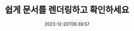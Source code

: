 ---
############################# Static ##########################
layout: "family"
date: 2023-12-20T06:39:57
draft: false

product: "Viewer"
product_tag: "viewer"

############################# Head ############################
head_title: "문서 API 렌더링 및 보기 | 온프레미스 API 및 온라인 서비스"
head_description: "Word, PDF, Excel, Powerpoint 또는 이미지 파일을 무료로 쉽게 렌더링 및 보기"

############################# Header ##########################
title: "쉽게 문서를 렌더링하고 확인하세요"
description: |
  다양한 파일을 PDF, HTML 및 이미지로 렌더링하는 강력한 뷰어 API입니다.

  파일, 스트림, URL, FTP 서버, Amazon S3, Azure Blob Storage 등을 포함한 다양한 소스에서 문서를 로드합니다.

  반응형 HTML 페이지를 생성하고, 출력 PDF 파일을 보호하고, 페이지 순서를 변경하고, 페이지를 회전하고, 필요한 경우 메모와 설명을 렌더링합니다.

############################# Platforms ############################
supported_platforms:
  enable: true  
  head_title: "플랫폼을 선택하세요"
  title: "지원되는 플랫폼"
  description: "GroupDocs.Viewer 라이브러리는 다음 운영 체제 및 프레임워크를 지원합니다."
  details_link_title: "더 알아보기"
  items:
    # supported_platforms loop
    - title: ".NET"
      description: "GroupDocs.Viewer for .NET"
      color: "blue"
      tag: "net"
      link: "/viewer/net/"
      features_link: "https://docs.groupdocs.com/viewer/net/system-requirements/"
      features:
        # features loop
        - content: ".NET Framework 4.6.2+  <br>  .NET Core 3.1  <br>  .NET 6+"
          rows: "3"
        # features loop
        - content: "Windows, Linux"
          rows: "1"
        # features loop
        - content: "180개 이상의 파일 형식"
          rows: "1"
        # features loop
        - content: "ASP.NET Core용 UI 패키지"
          rows: "1"
        # features loop
        - content: "ASP.NET WebForms Demo  <br>  ASP.NET MVC Demo  <br>  ASP.NET Core Demo"
          rows: "3"
    
    # supported_platforms loop
    - title: "Java"
      description: "GroupDocs.Viewer for Java"
      color: "red"
      tag: "java"
      link: "/viewer/java/"
      features_link: "https://docs.groupdocs.com/viewer/java/system-requirements/"
      features:
        # features loop
        - content: "J2SE 8.0 (1.8)+"
          rows: "3"
        # features loop
        - content:  "Windows, Linux, macOS"
          rows: "1"       
        # features loop
        - content: "180개 이상의 파일 형식"
          rows: "1"
        # features loop
        - content:  "Spring 및 Dropwizard용 UI 패키지"
          rows: "1"
        # features loop
        - content:  "Spring Demo  <br>  Dropwizard demo"
          rows: "3"

    # supported_platforms loop
    - title: "Node.js"
      description: "GroupDocs.Viewer for Node.js"
      color: "green"
      tag: "nodejs-java"
      link: "/viewer/nodejs-java/"
      features_link: "https://docs.groupdocs.com/viewer/nodejs-java/system-requirements/"
      features:
        # features loop
        - content: "Node.js 16+  <br>  and J2SE 8.0 (1.8)+"
          rows: "3"
        # features loop
        - content:  "Windows, Linux, macOS"
          rows: "1"
        # features loop
        - content:  "180개 이상의 파일 형식"
          rows: "1"
        # features loop
        - content:  "UI 패키지 - 출시 예정"
          rows: "1" 
        # features loop
        - content:  "데모 - 곧 출시 예정"
          rows: "3" 


############################# Features ############################

features:
  enable: true
  title: "GroupDocs.Viewer의 기능 세트"
  description: "타사 소프트웨어 없이 볼 수 있도록 애플리케이션에서 HTML, PDF, PNG 및 JPEG와 같은 다양한 유형의 파일을 렌더링하는 API입니다."

  items:
    # feature loop
    - icon: "view"
      title: "문서 및 이미지 보기"
      content: "문서를 HTML, PDF, PNG 및 JPEG 파일로 렌더링하여 봅니다."

    # feature loop
    - icon: "password"
      title: "보안 문서 열기"
      content: "암호화된 문서를 열려면 비밀번호를 지정하세요."

    # feature loop
    - icon: "load"
      title: "어디서나 파일 로드"
      content: "다양한 파일, URL, FTP 서버, Amazon S3 등에서 문서를 로드하세요."
    
    # feature loop
    - icon: "pages"
      title: "전체 또는 특정 페이지 렌더링"
      content: "렌더링할 페이지 번호 범위를 지정합니다."


############################# Code samples ############################
code_samples:
  enable: true
  title: "GroupDocs.Viewer 코드 샘플"
  description: "C#, Java, TypeScript의 일반적인 GroupDocs.Viewer 작업의 일부 사용 사례"
  items:
    # code sample loop
    - title: "DOCX 파일을 PDF로 렌더링하는 방법"
      content: |
       Microsoft Word나 기타 소프트웨어를 설치하지 않고도 DOCX 문서를 PDF로 렌더링할 수 있습니다. 웹 애플리케이션이든 데스크탑 애플리케이션이든 관계없이 .NET 애플리케이션 내에서 DOCX 파일을 쉽게 로드하고 볼 수 있습니다. 다음은 DOCX 파일을 PDF로 렌더링하는 방법의 예입니다.
      samples:
        - language: "C#"
          color: "blue"
          content: |
            ```csharp {style=abap}   
            // 렌더링할 DOCX 파일 로드
            using (Viewer viewer = new Viewer("sample.docx"))
            {
              // DOCX를 PDF 파일로 렌더링
              PdfViewOptions viewOptions = new PdfViewOptions();
              viewer.View(viewOptions);
            }
            ```
        - language: "Java"
          color: "red"
          content: |
            ```java {style=abap}   
            import com.groupdocs.viewer.Viewer;
            import com.groupdocs.viewer.options.PdfViewOptions;
            // ...
            // 렌더링할 DOCX 파일 로드
            try (Viewer viewer = new Viewer("sample.docx")) {
                // DOCX를 PDF 파일로 렌더링
                PdfViewOptions viewOptions = new PdfViewOptions();
                viewer.view(viewOptions);
            }
            ```
        - language: "TypeScript"
          color: "green"
          content: |
            ```javascript {style=abap}  
            // 렌더링할 DOCX 파일 로드
            const viewer = new groupdocs.viewer.Viewer("sample.docx")
            
            // DOCX를 PDF 파일로 렌더링
            const viewOptions = groupdocs.viewer.PdfViewOptions(output.pdf)
            viewer.view(viewOptions)
            ```


############################# Formats ############################
formats:
  enable: true
  title:  "180개 이상의 파일 형식 지원"
  description: "GroupDocs.Viewer는 가장 널리 사용되는 [파일 형식](https://docs.groupdocs.com/viewer/net/supported-document-formats/) 작업을 지원합니다."


############################# Metrics ############################

metrics:
  enable: true
  title: "심층적인 지표 및 통계적 통찰력"
  description: "당사의 성과, 영향 및 성장에 대한 포괄적인 지표와 통계적 통찰력을 제공하는 주요 수치에 대한 자세한 분석을 살펴보세요."

  items:
    # metrics loop
    - number: "180+"
      title: "지원되는 형식"
      content: "문서, 이미지, CAD 도면을 포함한 180개 이상의 파일 형식을 번거로움 없이 쉽게 볼 수 있습니다. 포괄적인 보기 솔루션을 사용하여 호환성 장벽을 허물고 다양한 파일에 쉽게 액세스하세요."
    # metrics loop
    - number: "1.0M"
      title: "NuGet 다운로드"
      content: "NuGet 패키지 솔루션은 수많은 프로젝트에 원활한 통합과 귀중한 기능을 제공하여 개발자 커뮤니티에서 신뢰할 수 있고 널리 채택되는 리소스가 되었습니다."

    # metrics loop
    - number: "10+"
      title: "도서관"
      content: "우리 제품에는 성능 최적화를 위한 고급 기능을 제공하는 10개 이상의 라이브러리가 포함되어 있습니다. 이러한 라이브러리는 비교할 수 없는 기능으로 다양한 개발 요구 사항을 충족하도록 설계되었습니다."
    
    # metrics loop
    - number: "100+"
      title: "행복한 고객"
      content: "전 세계에서 가장 상징적인 브랜드에 서비스를 제공합니다. 수백 명이 GroupDocs.Viewer를 좋아하는 이유를 알아보세요! 원활한 탐색, 편리한 공동작업, 비교할 수 없는 사용 편의성을 살펴보세요. 지금 가입하세요!"


############################# Customers ############################
# logo size X1 => 170:70  X2 => 340 : 140

customers:
  enable: true
  title: "우리의 행복한 고객"
  description: "GroupDocs 라이브러리는 전 세계적으로 유명하고 뛰어난 브랜드에서 사용됩니다."

  items:
    # customers loop
    - title: "BenQ Corporation"
      logo: "benq"
    # customers loop
    - title: "Nasdaq Stock Market"
      logo: "nasdaq"
    # customers loop
    - title: "AT&T Inc."
      logo: "att"
    # customers loop
    - title: "AstraZeneca"
      logo: "astrazeneca"
    # customers loop
    - title: "Central Bank of Argentina"
      logo: "argentinacentralbank"
    # customers loop
    - title: "Roche Holding AG"
      logo: "roche"
    # customers loop
    - title: "Capita"
      logo: "capita"
    # customers loop
    - title: "Axa S.A."
      logo: "axa"
    # customers loop
    - title: "Instructure Inc."
      logo: "instructure"
     # customers loop
    - title: "Wipro"
      logo: "wipro"



############################# Actions ############################

actions:
  enable: true
  title: "시작할 준비가 되셨나요?"
  description: "GroupDocs.Viewer 기능을 무료로 사용해 보거나 라이선스를 요청하세요"

  items:
    #  loop
    - title: ".NET"
      link: "/viewer/net/"
      color: "blue"
        #  loop
    - title: "Java"
      link: "/viewer/java/"
      color: "red"
        #  loop
    - title: "Node.js"
      link: "/viewer/nodejs-java/"
      color: "green"


############################# Faq ############################

faq:
  enable: true
  title: "일반적인 질문과 우려 사항"
  description: "자주 묻는 질문(FAQ) 섹션에서 일반적인 문의에 대한 답변을 찾아 문의 사항과 우려 사항을 빠르게 해결하세요."

  items:
    #  loop
    - question: "구매하기 전에 GroupDocs 제품을 평가할 수 있습니까?"
      answer: |
        예! 모든 GroupDocs 제품에는 위험이 없는 평가판이 제공됩니다. 우리는 개발자들이 귀하의 요구 사항을 100% 충족할 수 있도록 구매하기 전에 API를 다운로드하고 사용해 볼 것을 강력히 권장합니다.
    #  loop
    - question: "GroupDocs에서는 제품 시연을 합니까?"
      answer: |
        아니요, 우리의 초점은 API와 가장 기능적이고 안정적인 제품을 만드는 것입니다. 우리는 [임시 라이선스](https://purchase.groupdocs.com/temporary-license/) 형태로 모든 기능을 갖춘 무료 평가판을 제공하므로 직접 제품을 테스트해 볼 수 있습니다.
    #  loop
    - question: "제품은 어디서 다운로드할 수 있나요?"
      answer: |
        모든 제품은 [웹사이트](https://releases.groupdocs.com)에서 다운로드할 수 있습니다. 우리는 소프트웨어의 물리적 사본을 우편으로 보내지 않습니다.    
    #  loop
    - question: "GroupDocs 개발자 라이센스는 사용자별인가요, 아니면 지정된 사용자별인가요?"
      answer: |
        GroupDocs 개발자 라이센스는 지정 사용자별이 아닌 사용자별입니다. 우리는 코딩 팀의 구성원이 시간이 지남에 따라 변경될 수 있으며 발생할 때마다 라이선스를 업데이트하는 것이 실용적이지 않다는 것을 알고 있습니다.
    #  loop
    - question: "활동 중인 개발자에게만 라이선스가 필요합니까? 예를 들어, 두 명의 개발자로 구성된 팀이 A 교대 근무를 하고 두 번째 개발자 두 팀이 교대 B 근무를 하고 있습니다. 이 상황에서 라이선스가 2개 또는 4개가 필요합니까?"
      answer: |
        프로젝트에 참여하는 모든 개발자는 라이선스를 취득해야 합니다. 이 상황에서 GroupDocs는 팀 구성원이 4명인 것으로 간주합니다(그들이 서로 다른 시간에 일하더라도).

############################# Cloud ############################

cloud_links:
  enable: true
  title: "GroupDocs.Viewer 로우 코드 API"
  description: "클라우드 기반 REST API를 사용하여 모든 유형의 애플리케이션에서 문서 또는 이미지 보기를 가속화하세요."

  items:
    #  loop
    - icon: "groupdocs_viewer-for-curl"
      title: "GroupDocs.Viewer Cloud for cURL"
      link: "https://products.groupdocs.cloud/viewer/curl"
      content: "cURL RESTful 문서 뷰어 API를 사용하여 애플리케이션에서 Microsoft Office, PDF 및 기타 다양한 표준 파일 형식을 효율적으로 렌더링하고 선보일 수 있습니다."

    #  loop
    - icon: "groupdocs_viewer-for-net"
      title: "GroupDocs.Viewer Cloud for .NET"
      link: "https://products.groupdocs.cloud/viewer/net"
      content: ".NET용 Cloud SDK를 사용하여 .NET 애플리케이션의 문서 보기 기능을 향상하세요. HTML, PDF 또는 이미지 형식으로 문서를 원활하게 볼 수 있습니다."
    #  loop
    - icon: "groupdocs_viewer-for-java"
      title: "GroupDocs.Viewer Cloud for Java"
      link: "https://products.groupdocs.cloud/viewer/java"
      content: "특별히 제작된 Java용 Document Viewer SDK를 사용하여 고급 문서 렌더링 기능을 Java 애플리케이션에 통합하세요."

############################# Apps ############################

app_links:
  enable: true
  title: "GroupDocs.Viewer NoCode 앱"
  description: "브라우저에서 180개 이상의 인기 있는 파일 형식을 볼 수 있는 온라인 애플리케이션"

  items:
    #  loop
    - icon: "groupdocs_viewer-app"
      title: "GroupDocs.Viewer Total"
      link: "https://products.groupdocs.app/viewer/total"
      content: "무료 온라인 애플리케이션을 탐색하여 선호하는 웹 브라우저에서 직접 180개 이상의 파일 형식을 확인하세요."

    #  loop
    - icon: "groupdocs_words-app"
      title:  "GroupDocs.Viewer DOCX"
      link: "https://products.groupdocs.app/viewer/docx"
      content: "다양한 장치에서 Microsoft Word 파일을 쉽게 볼 수 있는 웹 기반 도구입니다."

    #  loop
    - icon: "groupdocs_pdf-app"
      title:  "GroupDocs.Viewer PDF"
      link: "https://products.groupdocs.app/viewer/pdf"
      content: "무료 PDF 뷰어를 사용하여 온라인으로 PDF 파일을 열고 봅니다."
    

---